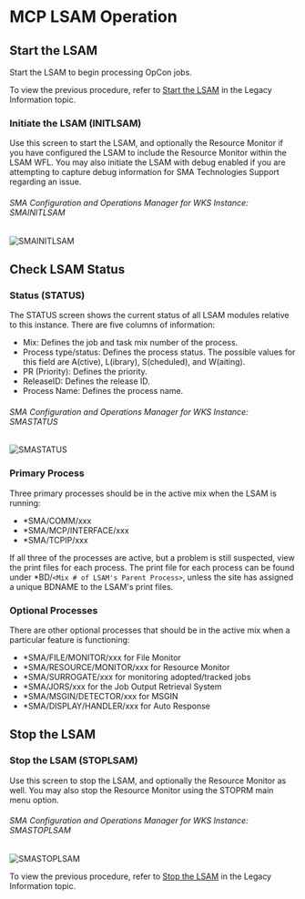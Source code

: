 # MCP LSAM Operation

## Start the LSAM

Start the LSAM to begin processing OpCon jobs.

To view the previous procedure, refer to [Start the LSAM](/reference-information/legacy#start-the-lsam) in the Legacy Information topic.

### Initiate the LSAM (INITLSAM)

Use this screen to start the LSAM, and optionally the Resource Monitor if you have configured the LSAM to include the Resource Monitor within the LSAM WFL. You may also initiate the LSAM with debug enabled if you are attempting to capture debug information for SMA Technologies Support regarding an issue.

###### SMA Configuration and Operations Manager for WKS Instance: SMAINITLSAM

![SMAINITLSAM](/img/smainitlsam.png)

## Check LSAM Status

### Status (STATUS)

The STATUS screen shows the current status of all LSAM modules relative to this instance. There are five columns of information:

* Mix: Defines the job and task mix number of the process.
* Process type/status: Defines the process status. The possible values for this field are A(ctive), L(ibrary), S(cheduled), and W(aiting).
* PR (Priority): Defines the priority.
* ReleaseID: Defines the release ID.
* Process Name: Defines the process name.

###### SMA Configuration and Operations Manager for WKS Instance: SMASTATUS

![SMASTATUS](/img/smastatus.png)

### Primary Process

Three primary processes should be in the active mix when the LSAM is running:

* *SMA/COMM/xxx
* *SMA/MCP/INTERFACE/xxx
* *SMA/TCPIP/xxx

If all three of the processes are active, but a problem is still suspected, view the print files for each process. The print file for each process can be found under *BD/```<Mix # of LSAM's Parent Process>```, unless the site has assigned a unique BDNAME to the LSAM's print files.

### Optional Processes

There are other optional processes that should be in the active mix when a particular feature is functioning:

* *SMA/FILE/MONITOR/xxx for File Monitor
* *SMA/RESOURCE/MONITOR/xxx for Resource Monitor
* *SMA/SURROGATE/xxx for monitoring adopted/tracked jobs
* *SMA/JORS/xxx for the Job Output Retrieval System
* *SMA/MSGIN/DETECTOR/xxx for MSGIN
* *SMA/DISPLAY/HANDLER/xxx for Auto Response

## Stop the LSAM

### Stop the LSAM (STOPLSAM)

Use this screen to stop the LSAM, and optionally the Resource Monitor as well. You may also stop the Resource Monitor using the STOPRM main menu option.

###### SMA Configuration and Operations Manager for WKS Instance: SMASTOPLSAM

![SMASTOPLSAM](/img/smastoplsam.png)

To view the previous procedure, refer to [Stop the LSAM](/reference-information/legacy#stop-the-lsam) in the Legacy Information topic.